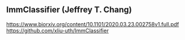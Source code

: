 ## ImmClassifier (Jeffrey T. Chang)
https://www.biorxiv.org/content/10.1101/2020.03.23.002758v1.full.pdf <br/>
https://github.com/xliu-uth/ImmClassifier
